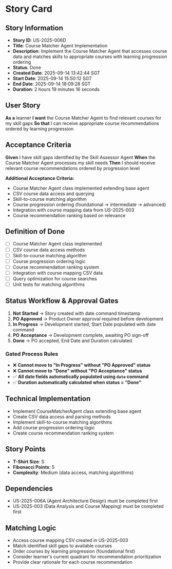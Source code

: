 # Story Card

## Story Information
- **Story ID**: US-2025-006D
- **Title**: Course Matcher Agent Implementation
- **Description**: Implement the Course Matcher Agent that accesses course data and matches skills to appropriate courses with learning progression ordering
- **Status**: Done
- **Created Date**: 2025-09-14 13:42:44 SGT
- **Start Date**: 2025-09-14 15:50:12 SGT
- **End Date**: 2025-09-14 18:09:28 SGT
- **Duration**: 2 hours 19 minutes 16 seconds

## User Story
**As a** learner
**I want** the Course Matcher Agent to find relevant courses for my skill gaps
**So that** I can receive appropriate course recommendations ordered by learning progression

## Acceptance Criteria
**Given** I have skill gaps identified by the Skill Assessor Agent
**When** the Course Matcher Agent processes my skill needs
**Then** I should receive relevant course recommendations ordered by progression level

**Additional Acceptance Criteria:**
- Course Matcher Agent class implemented extending base agent
- CSV course data access and querying
- Skill-to-course matching algorithm
- Course progression ordering (foundational → intermediate → advanced)
- Integration with course mapping data from US-2025-003
- Course recommendation ranking based on relevance

## Definition of Done
- [ ] Course Matcher Agent class implemented
- [ ] CSV course data access methods
- [ ] Skill-to-course matching algorithm
- [ ] Course progression ordering logic
- [ ] Course recommendation ranking system
- [ ] Integration with course mapping CSV data
- [ ] Query optimization for course searches
- [ ] Unit tests for matching algorithms

## Status Workflow & Approval Gates
1. **Not Started** → Story created with date command timestamp
2. **PO Approved** → Product Owner approval required before development
3. **In Progress** → Development started, Start Date populated with date command
4. **PO Acceptance** → Development complete, awaiting PO sign-off
5. **Done** → PO accepted, End Date and Duration calculated

### Gated Process Rules
- ❌ **Cannot move to "In Progress" without "PO Approved" status**
- ❌ **Cannot move to "Done" without "PO Acceptance" status**
- ✅ **All date fields automatically populated using `date` command**
- ✅ **Duration automatically calculated when status = "Done"**

## Technical Implementation
- Implement CourseMatcherAgent class extending base agent
- Create CSV data access and parsing methods
- Implement skill-to-course matching algorithms
- Add course progression ordering logic
- Create course recommendation ranking system

## Story Points
- **T-Shirt Size**: S
- **Fibonacci Points**: 5
- **Complexity**: Medium (data access, matching algorithms)

## Dependencies
- US-2025-006A (Agent Architecture Design) must be completed first
- US-2025-003 (Data Analysis and Course Mapping) must be completed first

## Matching Logic
- Access course mapping CSV created in US-2025-003
- Match identified skill gaps to available courses
- Order courses by learning progression (foundational first)
- Consider learner's current quadrant for recommendation prioritization
- Provide clear rationale for each course recommendation
